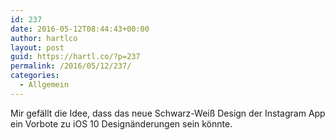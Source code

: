```yaml
---
id: 237
date: 2016-05-12T08:44:43+00:00
author: hartlco
layout: post
guid: https://hartl.co/?p=237
permalink: /2016/05/12/237/
categories:
  - Allgemein
---
```

Mir gefällt die Idee, dass das neue Schwarz-Weiß Design der Instagram App ein Vorbote zu iOS 10 Designänderungen sein könnte.